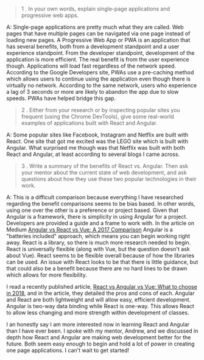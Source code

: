 >1 . In your own words, explain single-page applications and progressive web apps.

A: Single-page applications are pretty much what they are called. Web pages that have multiple pages can be navigated via one page instead of loading new pages. A Progressive Web App or PWA is an application that has several benefits, both from a development standpoint and a user experience standpoint. From the developer standpoint, development of the application is more efficient. The real benefit is from the user experience though. Applications will load fast regardless of the network speed. According to the Google Developers site, PWAs use a pre-caching method which allows users to continue using the application even though there is virtually no network. According to the same network, users who experience a lag of 3 seconds or more are likely to abandon the app due to slow speeds. PWAs have helped bridge this gap.

>2 . Either from your research or by inspecting popular sites you frequent (using the Chrome DevTools), give some real-world examples of applications built with React and Angular.

A: Some popular sites like Facebook, Instagram and Netflix are built with React. One site that got me excited was the LEGO site which is built with Angular. What surprised me though was that Netflix was built with both React and Angular, at least according to several blogs I came across.

>3 . Write a summary of the benefits of React vs. Angular. Then ask your mentor about the current state of web development, and ask questions about how they use these two popular technologies in their work.

A: This is a difficult comparison because everything I have researched regarding the benefit comparisons seems to be bias based. In other words, using one over the other is a preference or project based. Given that Angular is a framework, there is simplicity in using Angular for a project. Developers are provided a guide and a frame to work with. In the article on Medium [Angular vs React vs Vue: A 2017 Comparison](https://medium.com/unicorn-supplies/angular-vs-react-vs-vue-a-2017-comparison-c5c52d620176) Angular is a "batteries included" approach, which means you can begin working right away. React is a library, so there is much more research needed to begin. React is universally flexible (along with Vue, but the question doesn't ask about Vue). React seems to be flexible overall because of how the libraries can be used. An issue with React looks to be that there is little guidance, but that could also be a benefit because there are no hard lines to be drawn which allows for more flexibility. 

I read a recently published article, [React vs Angular vs Vue: What to choose in 2018](https://medium.com/@TechMagic/reactjs-vs-angular5-vs-vue-js-what-to-choose-in-2018-b91e028fa91d), and in the article, they detailed the pros and cons of each. Angular and React are both lightweight and will allow easy, efficient development. Angular is two-way data binding while React is one-way. This allows React to allow less changing and more strength within development of classes.

I an honestly say I am more interested now in learning React and Angular than I have ever been. I spoke with my mentor, Andrew, and we discussed in depth how React and Angular are making web development better for the future. Both seem easy enough to begin and hold a lot of power in creating one page applications. I can't wait to get started!
